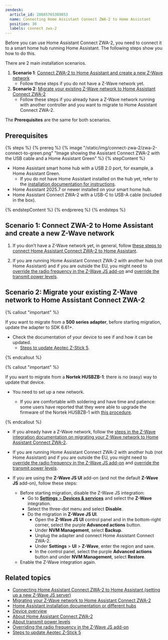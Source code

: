 ```yaml
---
zendesk:
  article_id: 28685765309853
  name: Connecting Home Assistant Connect ZWA-2 to Home Assistant
  position: 30
  labels: connect zwa-2
---
```


Before you can use Home Assistant Connect ZWA-2, you need to connect it to a smart home hub running Home Assistant. The following steps show you how to do this.

There are 2 main installation scenarios.

1. **Scenario 1**: [Connect ZWA-2 to Home Assistant and create a new Z-Wave network](#im-new-to-z-wave-connect-zwa-2-to-home-assistant)
   - Follow these steps if you do not have a Z-Wave network yet.
2. **Scenario 2**: [Migrate your existing Z-Wave network to Home Assistant Connect ZWA-2](#migrate-your-existing-z-wave-network-to-home-assistant-connect-zwa-2)
   - Follow these steps if you already have a Z-Wave network running with another controller and you want to migrate to Home Assistant Connect ZWA-2.

The **Prerequisites** are the same for both scenarios.

## Prerequisites

{% steps %}
{% prereq %}
{% image "/static/img/connect-zwa-2/zwa-2-connect-to-green.png" "Image showing the Assistant Connect&nbsp;ZWA-2 with the USB cable and a Home Assistant Green" %}
{% stepContent %}

- Home Assistant smart home hub with a USB 2.0 port, for example, a Home Assistant Green.
  - If you do not have Home Assistant installed on the hub yet, refer to the [installation documentation for instructions](https://www.home-assistant.io/installation/).
- Home Assistant 2025.7 or newer installed on your smart home hub.
- Home Assistant Connect ZWA-2 with a USB-C to USB-A cable (included in the box).

{% endstepContent %}
{% endprereq %}
{% endsteps %}

## Scenario 1: Connect ZWA-2 to Home Assistant and create a new Z-Wave network

1. If you don’t have a Z-Wave network yet, in general, follow [these steps to connect Home Assistant Connect ZWA-2 to Home Assistant](https://www.home-assistant.io/integrations/zwave_js/#setting-up-a-z-wave-js-server).

2. If you are running Home Assistant Connect ZWA-2 with another hub (not Home Assistant) and if you are outside the EU, you might need to [override the radio frequency in the Z-Wave JS add-on](/hc/en-us/articles/29059418289821) and [override the transmit power levels](/hc/en-us/articles/29060038585885).

## Scenario 2: Migrate your existing Z-Wave network to Home Assistant Connect ZWA-2

{% callout "important" %}

If you want to migrate from a **500 series adapter**, before starting migration, update the adapter to SDK 6.61+.

- Check the documentation of your device to see if and how it can be updated.
  - [Steps to update Aeotec Z-Stick 5](https://aeotec.freshdesk.com/support/solutions/articles/6000252294-z-stick-gen5-v1-02-firmware-update).

{% endcallout %}

{% callout "important" %}

If you want to migrate from a **Nortek HUSBZB-1**: there is no (easy) way to update that device.

- You need to set up a new network.

  - If you are comfortable with soldering and have time and patience: some users have reported that they were able to upgrade the firmware of the Nortek HUSBZB-1 with [this procedure](https://community.hubitat.com/t/guide-nortek-husbzb-1-nvm-backup-restore-and-updating-z-wave-firmware/48012).

{% endcallout %}

- If you already have a Z-Wave network, follow the [steps in the Z-Wave integration documentation on migrating your Z-Wave network to Home Assistant Connect ZWA-2](https://www.home-assistant.io/integrations/zwave_js/#migrating-a-z-wave-network-to-a-new-adapter).

- If you are running Home Assistant Connect ZWA-2 with another hub (not Home Assistant) and if you are outside the EU, you might need to [override the radio frequency in the Z-Wave JS add-on](/hc/en-us/articles/29059418289821) and [override the transmit power levels](/hc/en-us/articles/29060038585885).

- If you are using the **Z-Wave JS UI** add-on (and not the default **Z-Wave JS** add-on), follow these steps:
  - Before starting migration, disable the Z-Wave JS integration:
    - Go to [**Settings** > **Devices & services**](https://my.home-assistant.io/redirect/integrations/) and select the **Z-Wave** integration.
    - Select the three-dot menu and select **Disable**.
    - Do the migration in **Z-Wave JS UI**.
      - Open the **Z-Wave JS UI** control panel and in the bottom-right corner, select the purple **Advanced actions** button.
      - Under **NVM Management**, select **Backup**.
      - Unplug the adapter and connect Home Assistant Connect ZWA-2.
      - Under **Settings** > **UI** > **Z-Wave**, enter the region and save.
      - In the control panel, select the purple **Advanced actions** button and under **NVM Management**, select **Restore**.
  - Enable the Z-Wave integration again.

## Related topics

- [Connecting Home Assistant Connect ZWA-2 to Home Assistant (setting up a new Z-Wave JS server)](https://www.home-assistant.io/integrations/zwave_js/#setting-up-a-z-wave-js-server)
- [Migrating your Z-Wave network to Home Assistant Connect ZWA-2](https://www.home-assistant.io/integrations/zwave_js/#migrating-a-z-wave-network-to-a-new-adapter)
- [Home Assistant installation documentation or different hubs](https://www.home-assistant.io/installation/)
- [Device overview](/hc/en-us/articles/28670192316189)
- [About Home Assistant Connect ZWA-2](/hc/en-us/articles/29190222644509)
- [About transmit power levels](/hc/en-us/articles/29081378073501)
- [Overriding the radio frequency in the Z-Wave JS add-on](/hc/en-us/articles/29059418289821)
- [Steps to update Aeotec Z-Stick 5](https://aeotec.freshdesk.com/support/solutions/articles/6000252294-z-stick-gen5-v1-02-firmware-update)